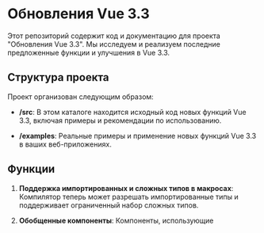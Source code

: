 # Обновления Vue 3.3

Этот репозиторий содержит код и документацию для проекта "Обновления Vue 3.3". Мы исследуем и реализуем последние предложенные функции и улучшения в Vue 3.3.

## Структура проекта

Проект организован следующим образом:

- **/src**: В этом каталоге находится исходный код новых функций Vue 3.3, включая примеры и рекомендации по использованию.

- **/examples**: Реальные примеры и применение новых функций Vue 3.3 в ваших веб-приложениях.

## Функции

1. **Поддержка импортированных и сложных типов в макросах**: Компилятор теперь может разрешать импортированные типы и поддерживает ограниченный набор сложных типов.

2. **Обобщенные компоненты**: Компоненты, использующие <script setup>, теперь могут принимать параметры обобщенных типов через атрибут generic.

3. **Более эргономичный defineEmits**: Новый более эргономичный способ объявления эмитов с помощью типов.

4. **Типизированные слоты с defineSlots**: Новый макрос defineSlots можно использовать для объявления ожидаемых слотов и соответствующих им параметров.

5. **Реактивная деструктуризация пропсов**: Эта функция позволяет деструктурированным пропсам сохранять реактивность и обеспечивает более эргономичный способ объявления значений пропсов по умолчанию.

6. **defineModel**: Макрос автоматически регистрирует проп и возвращает ref, который может быть непосредственно изменен.

7. **Улучшенная поддержка геттеров с помощью toRef и toValue**: toRef был улучшен для поддержки нормализации значений / геттеров / существующих refs внутри refs. Новый метод toValue обеспечивает обратное, нормализуя значения/геттеры/рефы в значения.

8. **Поддержка импорта исходного кода JSX**: Теперь Vue поддерживает указание пространства имен JSX через опцию jsxImportSource в TypeScript.

9. **defineOptions**: Новый макрос defineOptions позволяет объявлять опции компонента непосредственно в <script setup>, не требуя отдельного блока <script>.

## Начало работы

1. Склонируйте репозиторий на свой локальный компьютер:

2. Изучите каталог `/src` для исходного кода новых функций.

3. Обратитесь к каталогу `/examples` для практических примеров использования и кодовых образцов.

## Примеры

Примеры использования новых функций ECMAScript 2023 доступны в каталоге `/examples`. Вот некоторые из них:

- `/examples/typeMacroExample.js`: Пример того что компилятор теперь может разрешать импортированные типы и поддерживает ограниченный набор сложных типов.

- `/examples/genericComponentExample.js`: Пример того как компоненты, использующие <script setup>, теперь могут принимать параметры обобщенных типов через атрибут generic

- `/examples/defineEmitsExample.js`: Пример более эргономичного способа объявления эмитов с помощью типов.

- `/examples/defineSlotsExample.js`: Пример использования нового макроса defineSlots.

- `/examples/destructuringPropsExample.js`: Пример реактивной деструктуризации пропсов.

- `/examples/defineModelExample.js`: Пример использования нового макроса defineModel.

- `/examples/toRefExample.js`: Пример использования улучшенного toRef и toValue.
